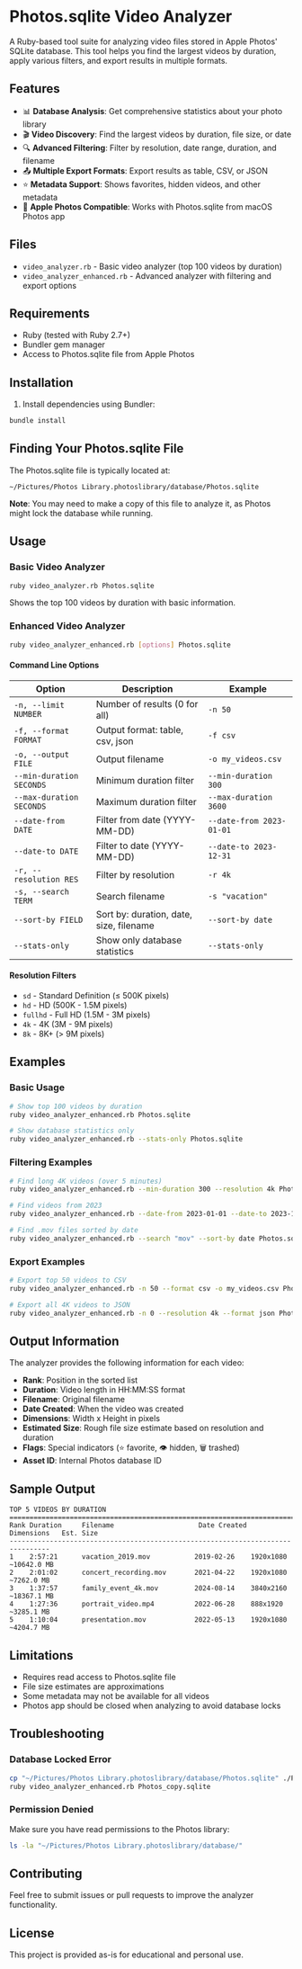 # Photos.sqlite Video Analyzer

A Ruby-based tool suite for analyzing video files stored in Apple Photos' SQLite database. This tool helps you find the largest videos by duration, apply various filters, and export results in multiple formats.

## Features

- 📊 **Database Analysis**: Get comprehensive statistics about your photo library
- 🎬 **Video Discovery**: Find the largest videos by duration, file size, or date
- 🔍 **Advanced Filtering**: Filter by resolution, date range, duration, and filename
- 📤 **Multiple Export Formats**: Export results as table, CSV, or JSON
- ⭐ **Metadata Support**: Shows favorites, hidden videos, and other metadata
- 📱 **Apple Photos Compatible**: Works with Photos.sqlite from macOS Photos app

## Files

- `video_analyzer.rb` - Basic video analyzer (top 100 videos by duration)
- `video_analyzer_enhanced.rb` - Advanced analyzer with filtering and export options

## Requirements

- Ruby (tested with Ruby 2.7+)
- Bundler gem manager
- Access to Photos.sqlite file from Apple Photos

## Installation

1. Install dependencies using Bundler:
```bash
bundle install
```

## Finding Your Photos.sqlite File

The Photos.sqlite file is typically located at:
```
~/Pictures/Photos Library.photoslibrary/database/Photos.sqlite
```

**Note**: You may need to make a copy of this file to analyze it, as Photos might lock the database while running.

## Usage

### Basic Video Analyzer

```bash
ruby video_analyzer.rb Photos.sqlite
```

Shows the top 100 videos by duration with basic information.

### Enhanced Video Analyzer

```bash
ruby video_analyzer_enhanced.rb [options] Photos.sqlite
```

#### Command Line Options

| Option | Description | Example |
|--------|-------------|---------|
| `-n, --limit NUMBER` | Number of results (0 for all) | `-n 50` |
| `-f, --format FORMAT` | Output format: table, csv, json | `-f csv` |
| `-o, --output FILE` | Output filename | `-o my_videos.csv` |
| `--min-duration SECONDS` | Minimum duration filter | `--min-duration 300` |
| `--max-duration SECONDS` | Maximum duration filter | `--max-duration 3600` |
| `--date-from DATE` | Filter from date (YYYY-MM-DD) | `--date-from 2023-01-01` |
| `--date-to DATE` | Filter to date (YYYY-MM-DD) | `--date-to 2023-12-31` |
| `-r, --resolution RES` | Filter by resolution | `-r 4k` |
| `-s, --search TERM` | Search filename | `-s "vacation"` |
| `--sort-by FIELD` | Sort by: duration, date, size, filename | `--sort-by date` |
| `--stats-only` | Show only database statistics | `--stats-only` |

#### Resolution Filters

- `sd` - Standard Definition (≤ 500K pixels)
- `hd` - HD (500K - 1.5M pixels)
- `fullhd` - Full HD (1.5M - 3M pixels)
- `4k` - 4K (3M - 9M pixels)
- `8k` - 8K+ (> 9M pixels)

## Examples

### Basic Usage
```bash
# Show top 100 videos by duration
ruby video_analyzer_enhanced.rb Photos.sqlite

# Show database statistics only
ruby video_analyzer_enhanced.rb --stats-only Photos.sqlite
```

### Filtering Examples
```bash
# Find long 4K videos (over 5 minutes)
ruby video_analyzer_enhanced.rb --min-duration 300 --resolution 4k Photos.sqlite

# Find videos from 2023
ruby video_analyzer_enhanced.rb --date-from 2023-01-01 --date-to 2023-12-31 Photos.sqlite

# Find .mov files sorted by date
ruby video_analyzer_enhanced.rb --search "mov" --sort-by date Photos.sqlite
```

### Export Examples
```bash
# Export top 50 videos to CSV
ruby video_analyzer_enhanced.rb -n 50 --format csv -o my_videos.csv Photos.sqlite

# Export all 4K videos to JSON
ruby video_analyzer_enhanced.rb -n 0 --resolution 4k --format json Photos.sqlite
```

## Output Information

The analyzer provides the following information for each video:

- **Rank**: Position in the sorted list
- **Duration**: Video length in HH:MM:SS format
- **Filename**: Original filename
- **Date Created**: When the video was created
- **Dimensions**: Width x Height in pixels
- **Estimated Size**: Rough file size estimate based on resolution and duration
- **Flags**: Special indicators (⭐ favorite, 👁 hidden, 🗑 trashed)
- **Asset ID**: Internal Photos database ID

## Sample Output

```
TOP 5 VIDEOS BY DURATION
================================================================================
Rank Duration     Filename                     Date Created  Dimensions   Est. Size
--------------------------------------------------------------------------------
1    2:57:21      vacation_2019.mov           2019-02-26    1920x1080    ~10642.0 MB
2    2:01:02      concert_recording.mov       2021-04-22    1920x1080    ~7262.0 MB
3    1:37:57      family_event_4k.mov         2024-08-14    3840x2160    ~18367.1 MB
4    1:27:36      portrait_video.mp4          2022-06-28    888x1920     ~3285.1 MB
5    1:10:04      presentation.mov            2022-05-13    1920x1080    ~4204.7 MB
```

## Limitations

- Requires read access to Photos.sqlite file
- File size estimates are approximations
- Some metadata may not be available for all videos
- Photos app should be closed when analyzing to avoid database locks

## Troubleshooting

### Database Locked Error
```bash
cp "~/Pictures/Photos Library.photoslibrary/database/Photos.sqlite" ./Photos_copy.sqlite
ruby video_analyzer_enhanced.rb Photos_copy.sqlite
```

### Permission Denied
Make sure you have read permissions to the Photos library:
```bash
ls -la "~/Pictures/Photos Library.photoslibrary/database/"
```

## Contributing

Feel free to submit issues or pull requests to improve the analyzer functionality.

## License

This project is provided as-is for educational and personal use.
